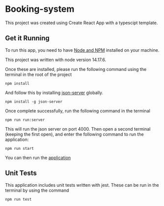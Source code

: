 # Booking-system

This project was created using Create React App with a typescipt template.

## Get it Running

To run this app, you need to have [Node and NPM](https://nodejs.org/en/) installed on your machine.

This project was written with node version 14.17.6.

Once these are installed, please run the following command using the terminal in the root of the project

```npm install```

And follow this by installing [json-server](https://www.npmjs.com/package/json-server#getting-started) globally.

```npm install -g json-server```

Once complete successfully, run the following command in the terminal

```npm run run:server```

This will run the json server on port 4000.
Then open a second terminal (keeping the first open), and enter the following command to run the application:

```npm run start```

You can then run the [application](http://localhost:3000)

## Unit Tests

This application includes unit tests written with jest.
These can be run in the terminal by using the command

```npm run test```

